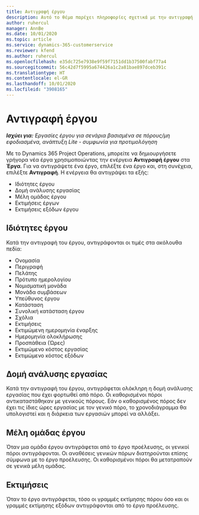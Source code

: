 ```yaml
---
title: Αντιγραφή έργου
description: Αυτό το θέμα παρέχει πληροφορίες σχετικά με την αντιγραφή έργων στο Dynamics 365 Project Operations.
author: ruhercul
manager: AnnBe
ms.date: 10/01/2020
ms.topic: article
ms.service: dynamics-365-customerservice
ms.reviewer: kfend
ms.author: ruhercul
ms.openlocfilehash: e35dc725e7938e9f59f7151dd1b37500fabf77a4
ms.sourcegitcommit: 56c42d7f5995a674426a1c2a81bae897dceb391c
ms.translationtype: HT
ms.contentlocale: el-GR
ms.lasthandoff: 10/01/2020
ms.locfileid: "3908165"
---
```

# <a name="copy-a-project"></a>Αντιγραφή έργου

_**Ισχύει για:** Εργασίες έργου για σενάρια βασισμένα σε πόρους/μη εφοδιασμένα, ανάπτυξη Lite - συμφωνία για προτιμολόγηση_

Με το Dynamics 365 Project Operations, μπορείτε να δημιουργήσετε γρήγορα νέα έργα χρησιμοποιώντας την ενέργεια **Αντιγραφή έργου** στα **Έργα**. Για να αντιγράψετε ένα έργο, επιλέξτε ένα έργο και, στη συνέχεια, επιλέξτε **Αντιγραφή**. Η ενέργεια θα αντιγράψει τα εξής:

- Ιδιότητες έργου
- Δομή ανάλυσης εργασίας
- Μέλη ομάδας έργου
- Εκτιμήσεις έργων
- Εκτιμήσεις εξόδων έργου

## <a name="project-properties"></a>Ιδιότητες έργου

Κατά την αντιγραφή του έργου, αντιγράφονται οι τιμές στα ακόλουθα πεδία:

- Ονομασία
- Περιγραφή
- Πελάτης
- Πρότυπο ημερολογίου
- Νομισματική μονάδα
- Μονάδα συμβάσεων
- Υπεύθυνος έργου
- Κατάσταση
- Συνολική κατάσταση έργου
- Σχόλια
- Εκτιμήσεις
- Εκτιμώμενη ημερομηνία έναρξης
- Ημερομηνία ολοκλήρωσης
- Προσπάθεια (Ώρες)
- Εκτιμώμενο κόστος εργασίας
- Εκτιμώμενο κόστος εξόδων

## <a name="work-breakdown-structure"></a>Δομή ανάλυσης εργασίας

Κατά την αντιγραφή του έργου, αντιγράφεται ολόκληρη η δομή ανάλυσης εργασίας που έχει φορτωθεί από πόρο. Οι καθορισμένοι πόροι αντικαταστάθηκαν με γενικούς πόρους. Εάν ο καθορισμένος πόρος δεν έχει τις ίδιες ώρες εργασίας με τον γενικό πόρο, το χρονοδιάγραμμα θα υπολογιστεί και η διάρκεια των εργασιών μπορεί να αλλάξει.

## <a name="project-team-members"></a>Μέλη ομάδας έργου

Όταν μια ομάδα έργου αντιγράφεται από το έργο προέλευσης, οι γενικοί πόροι αντιγράφονται. Οι αναθέσεις γενικών πόρων διατηρούνται επίσης σύμφωνα με το έργο προέλευσης. Οι καθορισμένοι πόροι θα μετατραπούν σε γενικά μέλη ομάδας.

## <a name="estimates"></a>Εκτιμήσεις

Όταν το έργο αντιγράφεται, τόσο οι γραμμές εκτίμησης πόρου όσο και οι γραμμές εκτίμησης εξόδων αντιγράφονται από το έργο προέλευσης.